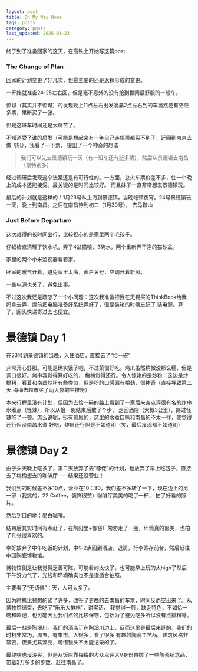 ```yaml
---
layout: post
title: On My Way Home
tags: posts
category: posts
last_updated: 2025-01-23
---
```


终于到了准备回家的这天，在高铁上开始写这篇post.

### The Change of Plan

回家的计划变更了好几次，但最主要的还是返程形成的变更。

一开始就准备24-25左右回，但是毫不意外的没有抢到世间最舒服的一般车。

惊讶（其实并不惊讶）的发现晚上11点左右出发凌晨2点左右到的车居然还有茫茫多票，果断买了一张。

但是这班车时间还是太痛苦了。

不知道受了谁的启发（可能是想起来有一年自己连机票都买不到了，迂回到南京去做飞机），我看了一下票，
提出了一个神奇的想法

> 我们可以先去景德镇玩一天（有一班车还有挺多票），然后从景德镇去南昌（票特别多）

经过调研后发现这个法案还是有可行性的。一方面，总火车票价差不多，住一个晚上的成本还能接受。最关键的是时间比较好。
而且妹子一直非常想去景德镇玩。

最后的计划就是这样的：1月23号从上海到景德镇，当晚吃顿夜宵。24号景德镇玩一天，晚上到南昌。之后在南昌待到初二（1月30号），
去马鞍山

### Just Before Departure

这次难得的长时间出行，比较担心的是家里两个毛孩子。

仔细检查清理了饮水机，弄了4盆猫粮，3碗水，两个重新弄干净的猫砂盆。

家里的两个小米监视器看着家。

卧室的暖气开着，避免家里太冷，窗户关号，空调开着新风。

一些电源也关了，避免出事。

不过这次我还是疏忽了一个小问题：这次我准备把我在无锡买的ThinkBook给我妈拿去弄，提前把电脑准备好系统弄好了，但是装箱的时候忘记了
装电源。算了，回头快递寄过去也便宜。

# 景德镇 Day 1

在23号到景德镇的当晚，入住酒店，直接去了“恰一碗”

非常开心舒服。可能是确实饿了吧，不过菜很好吃。鸡爪虽然稍微没那么糯，但是调口很好。烤串我觉得算好吃的，
梅梅觉得还行。令人惊艳的是炒粉：这边是炒排粉，看着和南昌炒粉有些类似，但是粉的口感偏有嚼劲，很神奇（直接导致第二天
梅梅去超市买了两大袋的生排粉）

本来行程里没有计划，但因为去恰一碗的路上看到了一家后来查点评很有名的炸串水煮点（怪辣），所以从恰一碗结束后散了个步，
走回酒店（大概3公里），路过怪辣吃了一顿。怎么说呢，挺有意思的，这里的水煮口味和南昌的不太一样，我觉得还行但没南昌水煮
好吃，炸串还行但是不如道明（笑，最后发现都不如道明）

# 景德镇 Day 2

由于头天晚上吃多了，第二天放弃了去“啄佬”的计划，也放弃了早上吃包子，直接去了梅梅想去的咖啡厅——结果还没营业！

我们到的时候差不多10点，营业在10：30，我们差不多转了一下，现在边上的另一家（我挑的，22 Coffee，装饰很赞）咖啡厅美美的喝了一杯，
拍了好看的照片。

然后到目的地：墨白咖啡。

结束后其实时间有点赶了，在陶阳里+御窑厂匆匆走了一圈，环境真的很美，也拍了几张很喜欢的。

幸好放弃了中午吃饭的计划，中午2点回到酒店，退房，行李寄存前台，然后赶往中国陶瓷博物馆。

博物馆倒是让我觉得乏善可陈，可能看的太快了，也可能早上玩的太high了然后下午没力气了，光线和环境确实也不是很适合拍照。

主要看了“无语佛”：天，人可太多了。

因为时机比预想的紧了许多，改签了更晚的去南昌的车票，时间反而空出来了。从博物馆结束，去吃了“乐乐大排档”，讲实话，
我觉得一般，缺乏特色，不如恰一碗和欧记，也可能因为我们点的比较保守，包括为了避免吃多所以没有点排粉等。

最后一战是陶溪川。我们的酒店订在陶溪川边上，反而这里是最后来逛的。我们的时机非常巧，周五，有集市。人很多，看了很多
有趣的陶瓷工艺品。建筑风格非常赞，夜景尤其漂亮，可惜镜头不太能记录的了。

最终啥也没没买，但是从饭店靠梅梅的大众点评大V身份白嫖了一些陶瓷纪念品，带着2万多步的步数，赶往南昌了。

